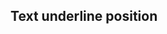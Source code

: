 ## Text underline position


<!-- <values.textUnderlinePosition> -->

<!-- </values.textUnderlinePosition> -->

<!-- <variants.textUnderlinePosition> -->

<!-- </variants.textUnderlinePosition> -->
